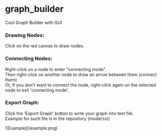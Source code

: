 # graph_builder
Cool Graph Builder with GUI
<p>
<h3>Drawing Nodes:</h3>
Click on the red canvas to draw nodes.<br>
<p>
<h3>Connecting Nodes:</h3>
Right-click on a node to enter "connecting mode".<br>
Then right-click on another node to draw an arrow between them (connect them).<br>
Or, If you don't want to connect the node, right-click again on the selected node to exit 'connecting mode'.<br>
<p>
<h3>Export Graph:</h3>
Click the 'Export Graph' button to write your graph into text file.<br>
Example for such file is in the repository (model.txt)<br>
<p>
![Example](/example.png)
